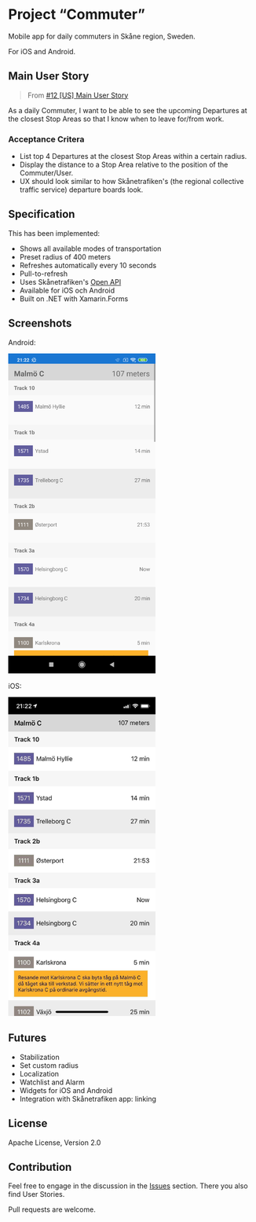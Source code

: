 # Project “Commuter”

Mobile app for daily commuters in Skåne region, Sweden. 

For iOS and Android.

## Main User Story

> From [#12 [US] Main User Story](https://github.com/robertsundstrom/commuter/issues/12)

As a daily Commuter, I want to be able to see the upcoming Departures at the closest Stop Areas so that I know when to leave for/from work.
 
### Acceptance Critera

* List top 4 Departures at the closest Stop Areas within a certain radius.
* Display the distance to a Stop Area relative to the position of the Commuter/User.
* UX should look similar to how Skånetrafiken's (the regional collective traffic service) departure boards look.

## Specification
This has been implemented:

* Shows all available modes of transportation
* Preset radius of 400 meters
* Refreshes automatically every 10 seconds
* Pull-to-refresh
* Uses Skånetrafiken's [Open API](http://www.labs.skanetrafiken.se/default.asp)
* Available for iOS och Android
* Built on .NET with Xamarin.Forms

## Screenshots

Android:

<img src="Screenshots/android.png" alt="On Android" width="300">

iOS:

<img src="Screenshots/ios.jpg" alt="On iOS" width="300">

## Futures
* Stabilization
* Set custom radius
* Localization
* Watchlist and Alarm
* Widgets for iOS and Android
* Integration with Skånetrafiken app: linking

## License
Apache License, Version 2.0

## Contribution

Feel free to engage in the discussion in the [Issues](https://github.com/robertsundstrom/commuter/issues) section. There you also find User Stories.

Pull requests are welcome.


